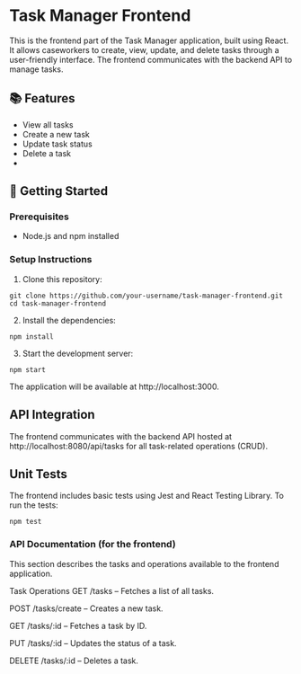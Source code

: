 # Task Manager Frontend

This is the frontend part of the Task Manager application, built using React. It allows caseworkers to create, view, update, and delete tasks through a user-friendly interface. The frontend communicates with the backend API to manage tasks.

## 📚 Features

- View all tasks
- Create a new task
- Update task status
- Delete a task
- 
## 🚀 Getting Started

### Prerequisites

- Node.js and npm installed

### Setup Instructions

1. Clone this repository:
```
git clone https://github.com/your-username/task-manager-frontend.git
cd task-manager-frontend
```

2. Install the dependencies:
```
npm install
```
3. Start the development server:
```
npm start
```
The application will be available at http://localhost:3000.

## API Integration
The frontend communicates with the backend API hosted at http://localhost:8080/api/tasks for all task-related operations (CRUD).

## Unit Tests
The frontend includes basic tests using Jest and React Testing Library. To run the tests:
```
npm test
```
### API Documentation (for the frontend)
This section describes the tasks and operations available to the frontend application.

Task Operations
GET /tasks – Fetches a list of all tasks.

POST /tasks/create – Creates a new task.

GET /tasks/:id – Fetches a task by ID.

PUT /tasks/:id – Updates the status of a task.

DELETE /tasks/:id – Deletes a task.

